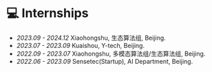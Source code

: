 # 💻 Internships

- *2023.09 - 2024.12* Xiaohongshu, 生态算法组, Beijing.
- *2023.07 - 2023.09* Kuaishou, Y-tech, Beijing.
- *2022.09 - 2023.07* Xiaohongshu, 多模态算法组/生态算法组, Beijing.
- *2022.06 - 2023.09* Sensetec(Startup), AI Department, Beijing.
